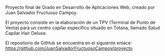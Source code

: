 Proyecto final de Grado en Desarrollo de Aplicaciones Web, creado por Juan Salvador Fructuoso Campoy.

El proyecto consiste en la elaboración de un TPV (Terminal de Punto de Venta) para un centro capilar específico situado en Totana, llamado Salud Capilar Hair Deluxe.

El repositorio de GitHub se encuentra en el siguiente enlace: https://github.com/JuanSalvadorFructuosoCampoy/proyecto
